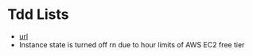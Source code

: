 # Tdd Lists

- [url](http://tdd-lists.mys1erious.com/)
- Instance state is turned off rn due to hour limits of AWS EC2 free tier
